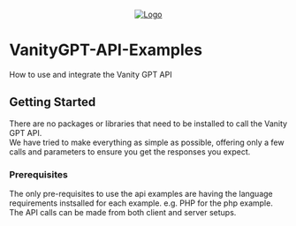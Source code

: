 <!-- PROJECT LOGO -->
<br />
<div align="center">
  <a href="https://github.com/Brooder-Tech/VanityGPT-API-Examples">
    <img src="https://cdn.brooder.tech/vgpt/logo.png" alt="Logo" \>
  </a>
</div>

# VanityGPT-API-Examples
How to use and integrate the Vanity GPT API

<!-- GETTING STARTED -->
## Getting Started

There are no packages or libraries that need to be installed to call the Vanity GPT API.  
We have tried to make everything as simple as possible, offering only a few calls and parameters to ensure you get the responses you expect.


### Prerequisites

The only pre-requisites to use the api examples are having the language requirements instsalled for each example. e.g. PHP for the php example.
The API calls can be made from both client and server setups.
